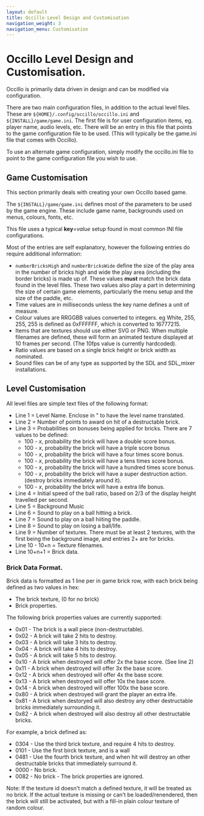 ```yaml
---
layout: default
title: Occillo Level Design and Customisation
navigation_weight: 3
navigation_menu: Customisation
---
```


# Occillo Level Design and Customisation.

Occillo is primarily data driven in design and can be modified via configuration.

There are two main configuration files, in addition to the actual level files.
These are `${HOME}/.config/occillo/occillo.ini` and `${INSTALL}/game/game.ini`.
The first file is for user configuration items, eg. player name, audio levels, etc. There
will be an entry in this file that points to the game configuration file to be used. (This
will typically be the game.ini file that comes with Occillo).

To use an alternate game configuration, simply modify the occillo.ini file to point to the
game configuration file you wish to use.

## Game Customisation

This section primarily deals with creating your own Occillo based game.

The `${INSTALL}/game/game.ini` defines most of the parameters to be used by the game engine.
These include game name, backgrounds used on menus, colours, fonts, etc. 

This file uses a typical **key**=*value* setup found in most common INI file configurations.

Most of the entries are self explanatory, however the following entries do require additional
information:

* `numberBricksHigh` and `numberBricksWide` define the size of the play area in the number of 
bricks high and wide the play area (including the border bricks) is made up of. These values 
**must** match the brick data found in the level files. These two values also play a part in
determining the size of certain game elements, particularly the menu setup and the size of the paddle, etc.
* Time values are in milliseconds unless the key name defines a unit of measure.
* Colour values are RRGGBB values converted to integers. eg White, 255, 255, 255 is defined as 0xFFFFFF, 
which is converted to 16777215.
* Items that are textures should use either SVG or PNG. When multiple filenames are defined, these
will form an animated texture displayed at 10 frames per second. (The 10fps value is currently hardcoded).
* Ratio values are based on a single brick height or brick width as nominated.
* Sound files can be of any type as supported by the SDL and SDL_mixer installations.

## Level Customisation

All level files are simple text files of the following format:

* Line 1 = Level Name. Enclose in " to have the level name translated.
* Line 2 = Number of points to award on hit of a destructable brick.
* Line 3 = Probabilities on bonuses being applied for bricks. There are 7 values to be defined:
  * 100 - *x*, probability the brick will have a double score bonus.
  * 100 - *x*, probability the brick will have a triple score bonus
  * 100 - *x*, probability the brick will have a four times score bonus.
  * 100 - *x*, probability the brick will have a tens times score bonus.
  * 100 - *x*, probability the brick will have a hundred times score bonus.
  * 100 - *x*, probability the brick will have a super destruction action. (destroy bricks immediately around it).
  * 100 - *x*, probability the brick will have a extra life bonus.
* Line 4 = Initial speed of the ball ratio, based on 2/3 of the display height travelled per second.
* Line 5 = Background Music
* Line 6 = Sound to play on a ball hitting a brick.
* Line 7 = Sound to play on a ball hiiting the paddle.
* Line 8 = Sound to play on losing a ball/life.
* Line 9 = Number of textures. There must be at least 2 textures, with the first being the background image,
and entries 2+ are for bricks.
* Line 10 - 10+n = Texture filenames.
* Line 10+n+1 = Brick data.

### Brick Data Format.

Brick data is formatted as 1 line per in game brick row, with each brick being defined as two values in hex:

* The brick texture, (0 for no brick)
* Brick properties.

The following brick properties values are currently supported:

* 0x01 - The brick is a wall piece (non-destructable).
* 0x02 - A brick will take 2 hits to destroy.
* 0x03 - A brick will take 3 hits to destroy.
* 0x04 - A brick will take 4 hits to destroy.
* 0x05 - A brick will take 5 hits to destroy.
* 0x10 - A brick when destroyed will offer 2x the base score. (See line 2)
* 0x11 - A brick when destroyed will offer 3x the base score.
* 0x12 - A brick when destroyed will offer 4x the base score. 
* 0x13 - A brick when destroyed will offer 10x the base score. 
* 0x14 - A brick when destroyed will offer 100x the base score.
* 0x80 - A brick when destroyed will grant the player an extra life.
* 0x81 - A brick when destoryed will also destroy any other destructable bricks immediately surrounding it.
* 0x82 - A brick when destroyed will also destroy all other destructable bricks.

For example, a brick defined as:

* 0304 - Use the third brick texture, and require 4 hits to destroy.
* 0101 - Use the first birck texture, and is a wall
* 0481 - Use the fourth brick texture, and when hit will destroy an other destructable bricks that immediately
surround it.
* 0000 - No brick.
* 0082 - No brick - The brick properties are ignored.

Note: If the texture id doesn't match a defined texture, it will be treated as no brick. If the actual texture is 
missing or can't be loaded/renendered, then the brick will still be activated, but with a fill-in plain colour texture
of random colour.